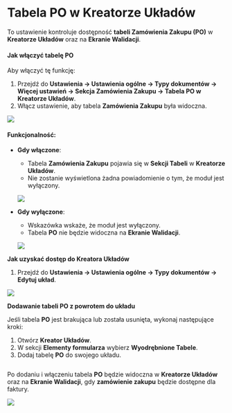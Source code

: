 # Tabela PO w Kreatorze Układów

To ustawienie kontroluje dostępność **tabeli Zamówienia Zakupu (PO)** w **Kreatorze Układów** oraz na **Ekranie Walidacji**.

#### **Jak włączyć tabelę PO**

Aby włączyć tę funkcję:

1. Przejdź do **Ustawienia → Ustawienia ogólne → Typy dokumentów → Więcej ustawień → Sekcja Zamówienia Zakupu → Tabela PO w Kreatorze Układów**.
2. Włącz ustawienie, aby tabela **Zamówienia Zakupu** była widoczna.

![](https://docs.docbits.com/~gitbook/image?url=https%3A%2F%2F578966019-files.gitbook.io%2F%7E%2Ffiles%2Fv0%2Fb%2Fgitbook-x-prod.appspot.com%2Fo%2Fspaces%252FT2n2w4uDCJvv7CJ5zrdk%252Fuploads%252Fc8KSbwIA0OyzFipEcfS5%252FiScreen%2520Shoter%2520-%2520Google%2520Chrome%2520-%2520250210131953.jpg%3Falt%3Dmedia%26token%3Dc3974264-1aeb-4c6b-bbc9-351a040c2e28\&width=768\&dpr=4\&quality=100\&sign=61fb045\&sv=2)

#### **Funkcjonalność:**

*   **Gdy włączone**:

    * Tabela **Zamówienia Zakupu** pojawia się w **Sekcji Tabeli** w **Kreatorze Układów**.
    * Nie zostanie wyświetlona żadna powiadomienie o tym, że moduł jest wyłączony.

    ![](https://docs.docbits.com/~gitbook/image?url=https%3A%2F%2F578966019-files.gitbook.io%2F%7E%2Ffiles%2Fv0%2Fb%2Fgitbook-x-prod.appspot.com%2Fo%2Fspaces%252FT2n2w4uDCJvv7CJ5zrdk%252Fuploads%252FPEtwjoK0GOIG7GJ2UMWo%252FiScreen%2520Shoter%2520-%2520Google%2520Chrome%2520-%2520250210132235.jpg%3Falt%3Dmedia%26token%3D4f69047d-86b0-4993-9086-14a8263420ee\&width=768\&dpr=4\&quality=100\&sign=e33d2d3b\&sv=2)
*   **Gdy wyłączone**:

    * Wskazówka wskaże, że moduł jest wyłączony.
    * Tabela **PO** nie będzie widoczna na **Ekranie Walidacji**.

    ![](https://docs.docbits.com/~gitbook/image?url=https%3A%2F%2F578966019-files.gitbook.io%2F%7E%2Ffiles%2Fv0%2Fb%2Fgitbook-x-prod.appspot.com%2Fo%2Fspaces%252FT2n2w4uDCJvv7CJ5zrdk%252Fuploads%252FHIZUbw1I9frvvLqJlGf9%252FiScreen%2520Shoter%2520-%2520Google%2520Chrome%2520-%2520250210132235.jpg%3Falt%3Dmedia%26token%3D41aa055e-a658-41ec-94bb-8227a324476f\&width=768\&dpr=4\&quality=100\&sign=a05a167b\&sv=2)

**Jak uzyskać dostęp do Kreatora Układów**

1. Przejdź do **Ustawienia → Ustawienia ogólne → Typy dokumentów → Edytuj układ**.

![](https://docs.docbits.com/~gitbook/image?url=https%3A%2F%2F578966019-files.gitbook.io%2F%7E%2Ffiles%2Fv0%2Fb%2Fgitbook-x-prod.appspot.com%2Fo%2Fspaces%252FT2n2w4uDCJvv7CJ5zrdk%252Fuploads%252FPWDPhH7uZQxm80WoN0Pa%252FiScreen%2520Shoter%2520-%2520Google%2520Chrome%2520-%2520250210135142.jpg%3Falt%3Dmedia%26token%3D4ffae022-8810-4007-a8e0-3f971636e8da\&width=768\&dpr=4\&quality=100\&sign=45c998f5\&sv=2)

**Dodawanie tabeli PO z powrotem do układu**

Jeśli tabela **PO** jest brakująca lub została usunięta, wykonaj następujące kroki:

1. Otwórz **Kreator Układów**.
2. W sekcji **Elementy formularza** wybierz **Wyodrębnione Tabele**.
3. Dodaj tabelę **PO** do swojego układu.

<div align="left"><img src="https://docs.docbits.com/~gitbook/image?url=https%3A%2F%2F578966019-files.gitbook.io%2F%7E%2Ffiles%2Fv0%2Fb%2Fgitbook-x-prod.appspot.com%2Fo%2Fspaces%252FT2n2w4uDCJvv7CJ5zrdk%252Fuploads%252FruKctR4Kn78U15xYUXIR%252FiScreen%2520Shoter%2520-%2520Google%2520Chrome%2520-%2520250210135437.jpg%3Falt%3Dmedia%26token%3D9fda3d8d-d72b-49f9-8cb7-f2eff66c5c6c&#x26;width=768&#x26;dpr=4&#x26;quality=100&#x26;sign=acacb6e3&#x26;sv=2" alt=""></div>

Po dodaniu i włączeniu tabela **PO** będzie widoczna w **Kreatorze Układów** oraz na **Ekranie Walidacji**, gdy **zamówienie zakupu** będzie dostępne dla faktury.

![](https://docs.docbits.com/~gitbook/image?url=https%3A%2F%2F578966019-files.gitbook.io%2F%7E%2Ffiles%2Fv0%2Fb%2Fgitbook-x-prod.appspot.com%2Fo%2Fspaces%252FT2n2w4uDCJvv7CJ5zrdk%252Fuploads%252FvDUUXZQhtPS1TkaqeHm1%252FiScreen%2520Shoter%2520-%2520Google%2520Chrome%2520-%2520250210133655.jpg%3Falt%3Dmedia%26token%3D3bebdb16-d12a-4224-b4e6-a3cb1fa60b9f\&width=768\&dpr=4\&quality=100\&sign=aa88173a\&sv=2)
